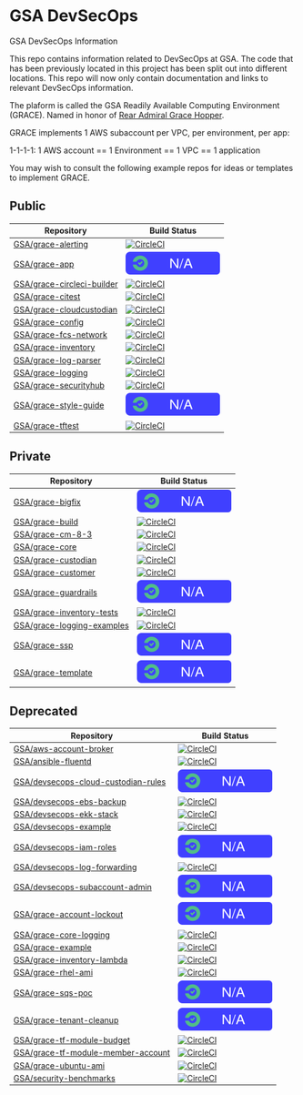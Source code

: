 # GSA DevSecOps

GSA DevSecOps Information

This repo contains information related to DevSecOps at GSA. The code that has been previously located in this project has been split out into different locations. This repo will now only contain documentation and links to relevant DevSecOps information.

The plaform is called the GSA Readily Available Computing Environment (GRACE).
Named in honor of [Rear Admiral Grace Hopper](https://en.wikipedia.org/wiki/Grace_Hopper).

GRACE implements 1 AWS subaccount per VPC, per environment, per app:

1-1-1-1:
1 AWS account == 1 Environment == 1 VPC == 1 application

You may wish to consult the following example repos for ideas or templates to implement GRACE.

## Public ##
| Repository | Build Status |
| ---------- | ------------ |
| [GSA/grace-alerting](https://github.com/GSA/grace-alerting) | [![CircleCI](https://circleci.com/gh/GSA/grace-alerting.svg?style=svg)](https://circleci.com/gh/GSA/grace-alerting) |
| [GSA/grace-app](https://github.com/GSA/grace-app) | ![No Builds](images/na.svg) |
| [GSA/grace-circleci-builder](https://github.com/GSA/grace-circleci-builder) | [![CircleCI](https://circleci.com/gh/GSA/grace-circleci-builder.svg?style=svg)](https://circleci.com/gh/GSA/grace-circleci-builder) |
| [GSA/grace-citest](https://github.com/GSA/grace-citest) | [![CircleCI](https://circleci.com/gh/GSA/grace-citest.svg?style=svg)](https://circleci.com/gh/GSA/grace-citest) |
| [GSA/grace-cloudcustodian](https://github.com/GSA/grace-cloudcustodian) | [![CircleCI](https://circleci.com/gh/GSA/grace-cloudcustodian.svg?style=svg)](https://circleci.com/gh/GSA/grace-cloudcustodian) |
| [GSA/grace-config](https://github.com/GSA/grace-config) | [![CircleCI](https://circleci.com/gh/GSA/grace-config.svg?style=svg)](https://circleci.com/gh/GSA/grace-config) |
| [GSA/grace-fcs-network](https://github.com/GSA/grace-fcs-network) | [![CircleCI](https://circleci.com/gh/GSA/grace-fcs-network.svg?style=svg)](https://circleci.com/gh/GSA/grace-fcs-network) |
| [GSA/grace-inventory](https://github.com/GSA/grace-inventory) | [![CircleCI](https://circleci.com/gh/GSA/grace-inventory.svg?style=svg)](https://circleci.com/gh/GSA/grace-inventory) |
| [GSA/grace-log-parser](https://github.com/GSA/grace-log-parser) | [![CircleCI](https://circleci.com/gh/GSA/grace-log-parser.svg?style=svg)](https://circleci.com/gh/GSA/grace-log-parser) |
| [GSA/grace-logging](https://github.com/GSA/grace-logging) | [![CircleCI](https://circleci.com/gh/GSA/grace-logging.svg?style=svg&circle-token=3ba172998300c4ff769a83484c82c8305c8357e7)](https://circleci.com/gh/GSA/grace-logging) |
| [GSA/grace-securityhub](https://github.com/GSA/grace-securityhub) | [![CircleCI](https://circleci.com/gh/GSA/grace-securityhub.svg?style=svg&circle-token=a32c37fff5293d7e05b63616c8644aedb3c04832)](https://circleci.com/gh/GSA/grace-securityhub) |
| [GSA/grace-style-guide](https://github.com/GSA/grace-style-guide) | ![No Builds](images/na.svg) |
| [GSA/grace-tftest](https://github.com/GSA/grace-tftest) | [![CircleCI](https://circleci.com/gh/GSA/grace-tftest.svg?style=svg)](https://circleci.com/gh/GSA/grace-tftest) |

## Private ##
| Repository | Build Status |
| ---------- | ------------ |
| [GSA/grace-bigfix](https://github.com/GSA/grace-bigfix) | ![No Builds](images/na.svg) |
| [GSA/grace-build](https://github.com/GSA/grace-build) | [![CircleCI](https://circleci.com/gh/GSA/grace-build.svg?style=svg&circle-token=6b07cc7993c4c038236c25c794e6b7ba334cc83d)](https://circleci.com/gh/GSA/grace-build) |
| [GSA/grace-cm-8-3](https://github.com/GSA/grace-cm-8-3) | [![CircleCI](https://circleci.com/gh/GSA/grace-cm-8-3.svg?style=svg&circle-token=34f81cb9295348a09e3ef7cc7b1366667519f208)](https://circleci.com/gh/GSA/grace-cm-8-3) |
| [GSA/grace-core](https://github.com/GSA/grace-core) | [![CircleCI](https://circleci.com/gh/GSA/grace-core.svg?style=svg&circle-token=d0bdc1c9e646280312a4a8254f7c8d4698c8729f)](https://circleci.com/gh/GSA/grace-core) |
| [GSA/grace-custodian](https://github.com/GSA/grace-custodian) | [![CircleCI](https://circleci.com/gh/GSA/grace-custodian.svg?style=svg&circle-token=a99463d5a32501483181c14bc4b058d4e6135c8c)](https://circleci.com/gh/GSA/grace-custodian) |
| [GSA/grace-customer](https://github.com/GSA/grace-customer) | [![CircleCI](https://circleci.com/gh/GSA/grace-customer.svg?style=svg&circle-token=7e53b3a7f13a014a3dabbcd56a6e27120ba1d405)](https://circleci.com/gh/GSA/grace-customer) |
| [GSA/grace-guardrails](https://github.com/GSA/grace-guardrails) | ![No Builds](images/na.svg) |
| [GSA/grace-inventory-tests](https://github.com/GSA/grace-inventory-tests) | [![CircleCI](https://circleci.com/gh/GSA/grace-inventory-tests.svg?style=svg&circle-token=f86712ce5167665fe0d4a23d4af4fe7e9a20f7de)](https://circleci.com/gh/GSA/grace-inventory-tests) |
| [GSA/grace-logging-examples](https://github.com/GSA/grace-logging-examples) | [![CircleCI](https://circleci.com/gh/GSA/grace-logging-examples.svg?style=svg&circle-token=7764e93956515e856f81bf9e07d230f36b0b2b5b)](https://circleci.com/gh/GSA/grace-logging-examples) |
| [GSA/grace-ssp](https://github.com/GSA/grace-ssp) | ![No Builds](images/na.svg) |
| [GSA/grace-template](https://github.com/GSA/grace-template) | ![No Builds](images/na.svg) |

## Deprecated ##
| Repository | Build Status |
| ---------- | ------------ |
| [GSA/aws-account-broker](https://github.com/GSA/aws-account-broker) | [![CircleCI](https://circleci.com/gh/GSA/aws-account-broker.svg?style=svg)](https://circleci.com/gh/GSA/aws-account-broker) |
| [GSA/ansible-fluentd](https://github.com/GSA/ansible-fluentd) | [![CircleCI](https://circleci.com/gh/GSA/ansible-fluentd.svg?style=svg)](https://circleci.com/gh/GSA/ansible-fluentd) |
| [GSA/devsecops-cloud-custodian-rules](https://github.com/GSA/devsecops-cloud-custodian-rules) | ![No Builds](images/na.svg) |
| [GSA/devsecops-ebs-backup](https://github.com/GSA/devsecops-ebs-backup) | [![CircleCI](https://circleci.com/gh/GSA/devsecops-ebs-backup.svg?style=svg)](https://circleci.com/gh/GSA/devsecops-ebs-backup) |
| [GSA/devsecops-ekk-stack](https://github.com/GSA/devsecops-ekk-stack) | [![CircleCI](https://circleci.com/gh/GSA/devsecops-ekk-stack.svg?style=svg)](https://circleci.com/gh/GSA/devsecops-ekk-stack) |
| [GSA/devsecops-example](https://github.com/GSA/devsecops-example) | [![CircleCI](https://circleci.com/gh/GSA/devsecops-example.svg?style=svg)](https://circleci.com/gh/GSA/devsecops-example) |
| [GSA/devsecops-iam-roles](https://github.com/GSA/devsecops-iam-roles) | ![No Builds](images/na.svg) |
| [GSA/devsecops-log-forwarding](https://github.com/GSA/devsecops-log-forwarding) | [![CircleCI](https://circleci.com/gh/GSA/devsecops-log-forwarding.svg?style=svg)](https://circleci.com/gh/GSA/devsecops-log-forwarding) |
| [GSA/devsecops-subaccount-admin](https://github.com/GSA/devsecops-subaccount-admin) | ![No Builds](images/na.svg) |
| [GSA/grace-account-lockout](https://github.com/GSA/grace-account-lockout) | ![Archived](images/na.svg) |
| [GSA/grace-core-logging](https://github.com/GSA/grace-core-logging) | [![CircleCI](https://circleci.com/gh/GSA/grace-core-logging.svg?style=svg&circle-token=fe4919d129e0a79d08448086f540b960a845a4b2)](https://circleci.com/gh/GSA/grace-core-logging) |
| [GSA/grace-example](https://github.com/GSA/grace-example) | [![CircleCI](https://circleci.com/gh/GSA/grace-example.svg?style=svg)](https://circleci.com/gh/GSA/grace-example) |
| [GSA/grace-inventory-lambda](https://github.com/GSA/grace-inventory-lambda) | [![CircleCI](https://circleci.com/gh/GSA/grace-inventory-lambda.svg?style=svg&circle-token=f42001ceadc8013191d56097c18d356b202e706e)](https://circleci.com/gh/GSA/grace-inventory-lambda) |
| [GSA/grace-rhel-ami](https://github.com/GSA/grace-rhel-ami) | [![CircleCI](https://circleci.com/gh/GSA/grace-rhel-ami.svg?style=svg)](https://circleci.com/gh/GSA/grace-rhel-ami) |
| [GSA/grace-sqs-poc](https://github.com/GSA/grace-sqs-poc) | ![Archived](images/na.svg) |
| [GSA/grace-tenant-cleanup](https://github.com/GSA/grace-tenant-cleanup) | ![Archived](images/na.svg) |
| [GSA/grace-tf-module-budget](https://github.com/GSA/grace-tf-module-budget) | [![CircleCI](https://circleci.com/gh/GSA/grace-tf-module-budget.svg?style=svg)](https://circleci.com/gh/GSA/grace-tf-module-budget) |
| [GSA/grace-tf-module-member-account](https://github.com/GSA/grace-tf-module-member-account) | [![CircleCI](https://circleci.com/gh/GSA/grace-tf-module-member-account.svg?style=svg)](https://circleci.com/gh/GSA/grace-tf-module-member-account) |
| [GSA/grace-ubuntu-ami](https://github.com/GSA/grace-ubuntu-ami) | [![CircleCI](https://circleci.com/gh/GSA/grace-ubuntu-ami.svg?style=svg)](https://circleci.com/gh/GSA/grace-ubuntu-ami) |
| [GSA/security-benchmarks](https://github.com/GSA/security-benchmarks) | [![CircleCI](https://circleci.com/gh/GSA/security-benchmarks.svg?style=svg)](https://circleci.com/gh/GSA/security-benchmarks) | ![No Builds](images/na.svg) |

